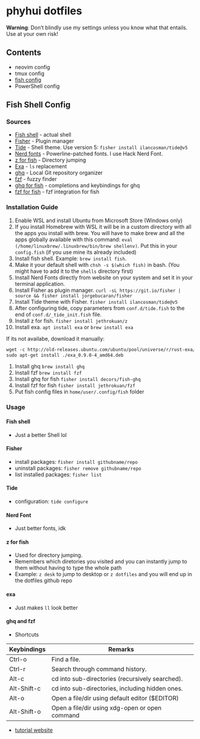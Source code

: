 # phyhui dotfiles

**Warning**: Don’t blindly use my settings unless you know what that entails. Use at your own risk!

## Contents

- neovim config
- tmux config
- [fish config](#fish-shell-config)
- PowerShell config

## Fish Shell Config
### Sources
- [Fish shell](https://fishshell.com/) - actual shell
- [Fisher](https://github.com/jorgebucaran/fisher) - Plugin manager
- [Tide](https://github.com/IlanCosman/tide) - Shell theme. Use version 5: `fisher install ilancosman/tide@v5`
- [Nerd fonts](https://github.com/ryanoasis/nerd-fonts) - Powerline-patched fonts. I use Hack Nerd Font.
- [z for fish](https://github.com/jethrokuan/z) - Directory jumping
- [Exa](https://the.exa.website/) - `ls` replacement
- [ghq](https://github.com/x-motemen/ghq) - Local Git repository organizer
- [fzf](https://github.com/junegunn/fzf) - fuzzy finder
- [ghq for fish](https://github.com/decors/fish-ghq) -  completions and keybindings for ghq
- [fzf for fish](https://github.com/jethrokuan/fzf) - fzf integration for fish

### Installation Guide
1. Enable WSL and install Ubuntu from Microsoft Store (Windows only)
2. If you install Homebrew with WSL it will be in a custom directory with all the apps you install with brew.
You will have to make brew and all the apps globally available with this command: `eval (/home/linuxbrew/.linuxbrew/bin/brew shellenv)`. Put this in your `config.fish` (if you use mine its already included)
3. Install fish shell. Example: `brew install fish`.
4. Make it your default shell with `chsh -s $(which fish)` in bash. (You might have to add it to the `shells` directory first)
5. Install Nerd Fonts directly from website on your system and set it in your terminal application.
6. Install Fisher as plugin manager. `curl -sL https://git.io/fisher | source && fisher install jorgebucaran/fisher`
7. Install Tide theme with Fisher. `fisher install ilancosman/tide@v5`
8. After configuring tide, copy parameters from `conf.d/tide.fish` to the end of `conf.d/_tide_init.fish` file.
9. Install z for fish. `fisher install jethrokuan/z`
10. Install exa. `apt install exa` or `brew install exa`

If its not availabe, download it manually:
```md
wget -c http://old-releases.ubuntu.com/ubuntu/pool/universe/r/rust-exa/exa_0.9.0-4_amd64.deb
sudo apt-get install ./exa_0.9.0-4_amd64.deb
```
1. Install ghq  `brew install ghq`
2.  Install fzf `brew install fzf`
3.  Install ghq for fish `fisher install decors/fish-ghq`
4.  Install fzf for fish `fisher install jethrokuan/fzf`
5.  Put fish config files in `home/user/.config/fish` folder

### Usage
#### Fish shell
- Just a better Shell lol

#### Fisher
- install packages: `fisher install githubname/repo`
- uninstall packages: `fisher remove githubname/repo`
- list installed packages: `fisher list`

#### Tide
- configuration: `tide configure`

#### Nerd Font
- Just better fonts, idk

#### z for fish
- Used for directory jumping.
- Remembers which diretories you visited and you can instantly jump to them without having to type the whole path
- Example: `z desk` to jump to desktop or `z dotfiles` and you will end up in the dotfiles github repo

#### exa

- Just makes `ll` look better

#### ghq and fzf

- Shortcuts

|   Keybindings   | Remarks                                         |
| --------------- | ----------------------------------------------- |
| Ctrl-o          | Find a file.                                    |
| Ctrl-r          | Search through command history.                 |
| Alt-c           | cd into sub-directories (recursively searched). |
| Alt-Shift-c     | cd into sub-directories, including hidden ones. |
| Alt-o           | Open a file/dir using default editor ($EDITOR)  |
| Alt-Shift-o     | Open a file/dir using xdg-open or open command  |

- [tutorial website](https://fotoallerlei.com/blog/post/2019/ghq/post/)
